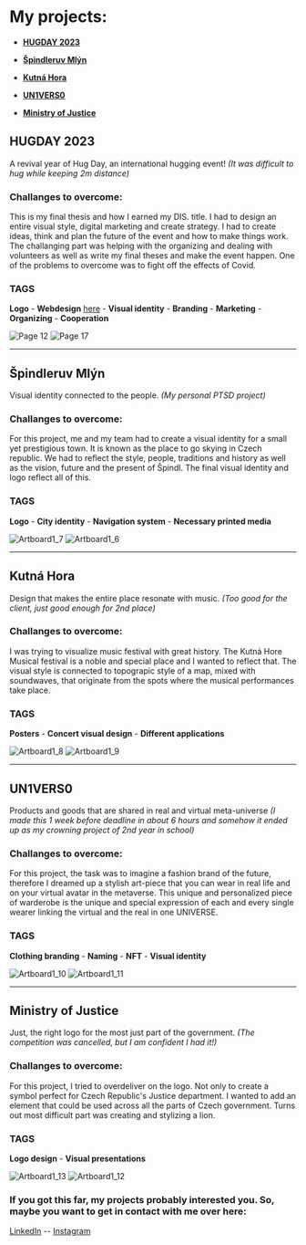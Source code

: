 # My projects: 

- [**HUGDAY 2023**](https://stolgeth.github.io/english-for-designers/work.html#hugday-2023)

- [**Špindleruv Mlýn**](https://stolgeth.github.io/english-for-designers/work.html#špindleruv-mlýn)

- [**Kutná Hora**](https://stolgeth.github.io/english-for-designers/work.html#kutná-hora)

- [**UN1VERS0**](https://stolgeth.github.io/english-for-designers/work.html#un1vers0)

- [**Ministry of Justice**](https://stolgeth.github.io/english-for-designers/work.html#ministry-of-justice)


## HUGDAY 2023

A revival year of Hug Day, an international hugging event! 
*(It was difficult to hug while keeping 2m distance)*

### Challanges to overcome: 
This is my final thesis and how I earned my DIS. title. I had to design an entire visual style, digital marketing and create strategy. I had to create ideas, think and plan the future of the event and how to make things work. The challanging part was helping with the organizing and dealing with volunteers as well as write my final theses and make the event happen. One of the problems to overcome was to fight off the effects of Covid. 

### TAGS
**Logo** - **Webdesign** [here](https://www.hugday.sk) - **Visual identity** - **Branding** - **Marketing** - **Organizing** - **Cooperation**

![Page 12](https://github.com/Stolgeth/english-for-designers/assets/133216768/ab6adee4-123f-4df8-a3e9-50e8ac731ba9)
![Page 17](https://github.com/Stolgeth/english-for-designers/assets/133216768/04176c3e-3f12-47e9-b93e-4ca6caaa228a)

--- 

## Špindleruv Mlýn

Visual identity connected to the people.
*(My personal PTSD project)*

### Challanges to overcome: 
For this project, me and my team had to create a visual identity for a small yet prestigious town. It is known as the place to go skying in Czech republic. We had to reflect the style, people, traditions and history as well as the vision, future and the present of Špindl. The final visual identity and logo reflect all of this.

### TAGS
**Logo** - **City identity** - **Navigation system** - **Necessary printed media**

![Artboard1_7](https://github.com/Stolgeth/english-for-designers/assets/133216768/0b144737-2c9e-4702-b7c5-e8d8917bc9d8)
![Artboard1_6](https://github.com/Stolgeth/english-for-designers/assets/133216768/12098542-53f9-485b-9458-4690894ed530)

--- 

## Kutná Hora

Design that makes the entire place resonate with music. 
*(Too good for the client, just good enough for 2nd place)*

### Challanges to overcome: 
I was trying to visualize music festival with great history. The Kutná Hore Musical festival is a noble and special place and I wanted to reflect that. The visual style is connected to topograpic style of a map, mixed with soundwaves, that originate from the spots where the musical performances take place.

### TAGS
**Posters** - **Concert visual design** - **Different applications**

![Artboard1_8](https://github.com/Stolgeth/english-for-designers/assets/133216768/f3d83dbf-6cd0-4b4a-b5fa-9d3023797eb0)
![Artboard1_9](https://github.com/Stolgeth/english-for-designers/assets/133216768/bf2b07db-267b-40d7-8c56-31079f2ab8ba)

--- 

## UN1VERS0

Products and goods that are shared in real and virtual meta-universe
*(I made this 1 week before deadline in about 6 hours and somehow it ended up as my crowning project of 2nd year in school)*

### Challanges to overcome: 
For this project, the task was to imagine a fashion brand of the future, therefore I dreamed up a stylish art-piece that you can wear in real life and on your virtual avatar in the metaverse. This unique and personalized piece of warderobe is the unique and special expression of each and every single wearer linking the virtual and the real in one UNIVERSE. 

### TAGS
**Clothing branding** - **Naming** - **NFT** - **Visual identity**

![Artboard1_10](https://github.com/Stolgeth/english-for-designers/assets/133216768/cc3a84be-dcdc-4fab-bfda-58005848342d)
![Artboard1_11](https://github.com/Stolgeth/english-for-designers/assets/133216768/f25d9fa6-237b-4b29-b386-3f48d14ddfd3)

--- 

## Ministry of Justice

Just, the right logo for the most just part of the government.
*(The competition was cancelled, but I am confident I had it!)*

### Challanges to overcome:
For this project, I tried to overdeliver on the logo. Not only to create a symbol perfect for Czech Republic's Justice department. I wanted to add an element that could be used across all the parts of Czech government. Turns out most difficult part was creating and stylizing a lion. 

### TAGS
**Logo design** - **Visual presentations**

![Artboard1_13](https://github.com/Stolgeth/english-for-designers/assets/133216768/779f6347-7bb4-462b-a4a5-0c64abde0e37)
![Artboard1_12](https://github.com/Stolgeth/english-for-designers/assets/133216768/93977f02-22f4-4fda-b998-587dca9b32db)


### If you got this far, my projects probably interested you. So, maybe you want to get in contact with me over here: 
[LinkedIn](https://www.linkedin.com/in/trlicek?utm_source=share&utm_campaign=share_via&utm_content=profile&utm_medium=ios_app) -- [Instagram](https://instagram.com/tomas.trl?igshid=MzMyNGUyNmU2YQ%3D%3D&utm_source=qr)
